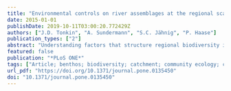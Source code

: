 ```yaml
---
title: "Environmental controls on river assemblages at the regional scale: An application of the elements of metacommunity structure framework"
date: 2015-01-01
publishDate: 2019-10-11T03:00:20.772429Z
authors: ["J.D. Tonkin", "A. Sundermann", "S.C. Jähnig", "P. Haase"]
publication_types: ["2"]
abstract: "Understanding factors that structure regional biodiversity is important for linking ecological and biogeographic processes. Our objective was to explore regional patterns in riverine benthic invertebrate assemblages in relation to their broad positioning along the river network and examine differences in composition, biodiversity (alpha and beta diversity), and environmental drivers. We up-scaled methods used to examine patterns in metacommunity structure (Elements of Metacommunity Structure framework) to examine faunal distribution patterns at the regional extent for 168 low-mountain stream invertebrate assemblages in central Germany. We then identified the most influential environmental factors using boosted regression trees. Faunal composition patterns were compartmentalised (Clementsian or quasi-Clementsian), with little difference from headwaters to large rivers, potentially reflecting the regional scale of the study, by crossing major catchment boundaries and incorporating different species pools. While idealised structures did not vary, environmental drivers of composition varied considerably between river sections and with alpha diversity. Prediction was substantially weaker, and the importance of space was greater, in large rivers compared to other sections suggesting a weakening in species sorting downstream. Further, there was a stronger transition in composition than for alpha diversity downstream. The stronger links with regional faunal composition than with richness further emphasises the importance of considering the alternative ways in which anthropogenic stressors are operating to affect biodiversity patterns. Our approach allowed bridging the gap between local (or metacommunity) and regional scales, providing key insights into drivers of regional biodiversity patterns."
featured: false
publication: "*PLoS ONE*"
tags: ["Article; benthos; biodiversity; catchment; community ecology; community structure; environmental factor; geographic distribution; metacommunity structure; nonhuman; physical chemistry; population distribution; river; species richness; taxonomy; Germany; river", "Germany; Rivers"]
url_pdf: "https://doi.org/10.1371/journal.pone.0135450"
doi: "10.1371/journal.pone.0135450"
---
```


